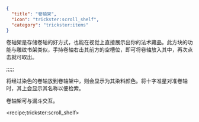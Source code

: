```json
{
  "title": "卷轴架",
  "icon": "trickster:scroll_shelf",
  "category": "trickster:items"
}
```

卷轴架是存储卷轴的好方式，也能在视觉上直接展示出你的法术藏品。此方块的功能与雕纹书架类似，手持卷轴右击其前方的空槽位，即可将卷轴放入其中，再次点击就可取出。

;;;;;

将经过染色的卷轴放到卷轴架中，则会显示为其染料颜色。将十字准星对准卷轴时，其上会显示其名称以便检索。


卷轴架可与漏斗交互。

<recipe;trickster:scroll_shelf>
